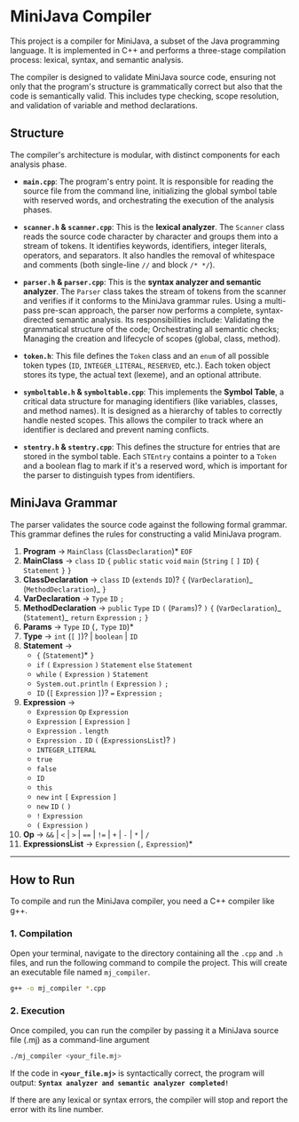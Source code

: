 # MiniJava Compiler

This project is a compiler for MiniJava, a subset of the Java programming language. It is implemented in C++ and performs a three-stage compilation process: lexical, syntax, and semantic analysis.

The compiler is designed to validate MiniJava source code, ensuring not only that the program's structure is grammatically correct but also that the code is semantically valid. This includes type checking, scope resolution, and validation of variable and method declarations.

## Structure

The compiler's architecture is modular, with distinct components for each analysis phase.

- **`main.cpp`**: The program's entry point. It is responsible for reading the source file from the command line, initializing the global symbol table with reserved words, and orchestrating the execution of the analysis phases.

- **`scanner.h` & `scanner.cpp`**: This is the **lexical analyzer**. The `Scanner` class reads the source code character by character and groups them into a stream of tokens. It identifies keywords, identifiers, integer literals, operators, and separators. It also handles the removal of whitespace and comments (both single-line `//` and block `/* */`).

- **`parser.h` & `parser.cpp`**: This is the **syntax analyzer and semantic analyzer**. The `Parser` class takes the stream of tokens from the scanner and verifies if it conforms to the MiniJava grammar rules. Using a multi-pass pre-scan approach, the parser now performs a complete, syntax-directed semantic analysis. Its responsibilities include: Validating the grammatical structure of the code; Orchestrating all semantic checks; Managing the creation and lifecycle of scopes (global, class, method).

- **`token.h`**: This file defines the `Token` class and an `enum` of all possible token types (`ID`, `INTEGER_LITERAL`, `RESERVED`, etc.). Each token object stores its type, the actual text (lexeme), and an optional attribute.

- **`symboltable.h` & `symboltable.cpp`**: This implements the **Symbol Table**, a critical data structure for managing identifiers (like variables, classes, and method names). It is designed as a hierarchy of tables to correctly handle nested scopes. This allows the compiler to track where an identifier is declared and prevent naming conflicts.

- **`stentry.h` & `stentry.cpp`**: This defines the structure for entries that are stored in the symbol table. Each `STEntry` contains a pointer to a `Token` and a boolean flag to mark if it's a reserved word, which is important for the parser to distinguish types from identifiers.

## MiniJava Grammar

The parser validates the source code against the following formal grammar. This grammar defines the rules for constructing a valid MiniJava program.

1.  **Program** → `MainClass` (`ClassDeclaration`)\* `EOF`
2.  **MainClass** → `class` `ID` `{` `public` `static` `void` `main` (`String` `[` `]` `ID`) `{` `Statement` `}` `}`
3.  **ClassDeclaration** → `class` `ID` (`extends` `ID`)? `{` (`VarDeclaration`)_ (`MethodDeclaration`)_ `}`
4.  **VarDeclaration** → `Type` `ID` `;`
5.  **MethodDeclaration** → `public` `Type` `ID` `(` (`Params`)? `)` `{` (`VarDeclaration`)_ (`Statement`)_ `return` `Expression` `;` `}`
6.  **Params** → `Type` `ID` (`,` `Type` `ID`)\*
7.  **Type** → `int` (`[` `]`)? | `boolean` | `ID`
8.  **Statement** →
    - `{` (`Statement`)\* `}`
    - `if` `(` `Expression` `)` `Statement` `else` `Statement`
    - `while` `(` `Expression` `)` `Statement`
    - `System.out.println` `(` `Expression` `)` `;`
    - `ID` (`[` `Expression` `]`)? `=` `Expression` `;`
9.  **Expression** →
    - `Expression` `Op` `Expression`
    - `Expression` `[` `Expression` `]`
    - `Expression` `.` `length`
    - `Expression` `.` `ID` `(` (`ExpressionsList`)? `)`
    - `INTEGER_LITERAL`
    - `true`
    - `false`
    - `ID`
    - `this`
    - `new` `int` `[` `Expression` `]`
    - `new` `ID` `(` `)`
    - `!` `Expression`
    - `(` `Expression` `)`
10. **Op** → `&&` | `<` | `>` | `==` | `!=` | `+` | `-` | `*` | `/`
11. **ExpressionsList** → `Expression` (`,` `Expression`)\*

---

## How to Run

To compile and run the MiniJava compiler, you need a C++ compiler like g++.

### 1. Compilation

Open your terminal, navigate to the directory containing all the `.cpp` and `.h` files, and run the following command to compile the project. This will create an executable file named `mj_compiler`.

```bash
g++ -o mj_compiler *.cpp
```

### 2. Execution

Once compiled, you can run the compiler by passing it a MiniJava source file (.mj) as a command-line argument

```bash
./mj_compiler <your_file.mj>
```

If the code in **`<your_file.mj>`** is syntactically correct, the program will output:
**`Syntax analyzer and semantic analyzer completed!`**

If there are any lexical or syntax errors, the compiler will stop and report the error with its line number.
